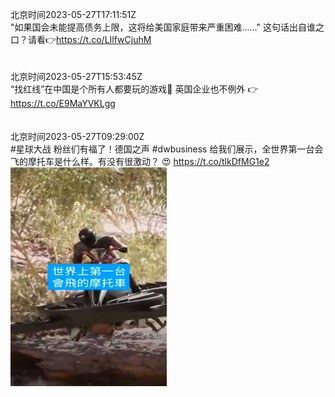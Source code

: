 北京时间2023-05-27T17:11:51Z<br>"如果国会未能提高债务上限，这将给美国家庭带来严重困难……" 这句话出自谁之口？请看👉https://t.co/LIlfwCjuhM<br><br><br>北京时间2023-05-27T15:53:45Z<br>“找红线”在中国是个所有人都要玩的游戏🧐
英国企业也不例外 👉
https://t.co/E9MaYVKLgg<br><br><br>北京时间2023-05-27T09:29:00Z<br>#星球大战 粉丝们有福了！德国之声 #dwbusiness 给我们展示，全世界第一台会飞的摩托车是什么样。有没有很激动？ 😍 https://t.co/tlkDfMG1e2<br><img src='/temp/video/2023/u-Month-5/ax-Day-27/dw_chinese/1662269639512977409_0.jpg' width='250' height='350'><br><br>